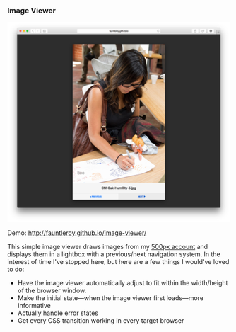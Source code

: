 ### Image Viewer

![Image Viewer Screenshot](image-viewer-screenshot.jpg)

Demo: http://fauntleroy.github.io/image-viewer/

This simple image viewer draws images from my [500px account](https://500px.com/fauntle) and displays them in a lightbox with a previous/next navigation system. In the interest of time I've stopped here, but here are a few things I would've loved to do:

- Have the image viewer automatically adjust to fit within the width/height of the browser window.
- Make the initial state—when the image viewer first loads—more informative
- Actually handle error states
- Get every CSS transition working in every target browser